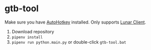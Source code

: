 # gtb-tool
Make sure you have [AutoHotkey](https://www.autohotkey.com/download/) installed.
Only supports [Lunar Client](https://www.lunarclient.com/download/).

1. Download repository
2. `pipenv install`
3. `pipenv run python.main.py` or double-click `gtb-tool.bat`